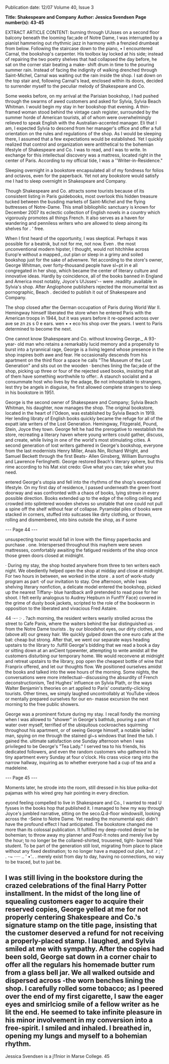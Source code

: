 Publication date: 12/07
Volume 40, Issue 3

**Title: Shakespeare and Company**
**Author: Jessica Svendsen**
**Page number(s): 43-45**

EXTRACT ARTICLE CONTENT:
burning through U!Jsses on a
second floor balcony beneath
the looming fac;ade of Notre
Dame, I was interrupted by a pianist
hammering out rhythmic jazz in harmony
with a frenzied drumbeat from below.
Following the staircase down to the piano,
•
I encountered Carnal, the bookshop's
carpenter. His toolbox lay locked at his
side; instead of repairing the two poetry
shelves that had collapsed the day before,
he sat on the corner stair beating a make-
shift drum in time to the pouring summer
rain. Instead of facing the indignity of
walking drenched through Saint-Michel,
Carnal was waiting out the rain inside the
shop. I sat down on the top stair and,
following Carnal's lead, enclosed within
its doors, decided to surrender myself to
the peculiar melody of Shakespeare and
Co.

Some weeks before, on my arrival
at the Parisian bookshop, I had pushed
through the swarms of awed customers
and asked for Sylvia, Sylvia Beach
Whitman. I would begin my stay in her
bookshop that evening. A thin-framed
woman stood behind the vintage cash
register, surrounded by the summer horde
of American tourists, all of whom were
overwhelmingly relieved to speak English
with the Australian-accented manager. Eli
that I am, I expected Sylvia to descend
from her manager's office and offer a full
orientation on the rules and regulations
of the shop. As I would be sleeping there,
I assumed that a few expectations would
be established. Yet I quickly realized that
control and organization were antithetical
to the bohemian lifestyle of Shakespeare
and Co. I was to read, and I was to write.
In exchange for this intellectual discovery
was a mattress, located right in the center
of Paris. According to my official tide, I
was a ''Writer-in-Residence."

Sleeping overnight in a bookstore
encapsulated all of my fondness for folios
and octavos, even for the paperback. Yet
not any bookstore would satisfy me
I
had to sleep overnight in Shakespeare and
Company.

Though Shakespeare and Co. attracts
some tourists because of its consistent
listing in Paris guidebooks, most overlook
this hidden treasure tucked between the
busding markets of Saint-Michel and the
flying buttresses of Notre-Dame. This
small bibliophilic sanctuary is known for
December 2007
its eclectic collection of English novels in
a country which vigorously promotes all
things French. It also serves as a haven
for wandering and penniless writers who
are allowed to sleep ainong its shelves for
. '
free.

When I first heard of the opportunity,
I was skeptical. Perhaps it was possible for
a beatnik, but not for me, not now. Even
.
the most unconventional modern hipster,
I thought, would not hitchhike across
Europ'e without a mapped.,.out plan or
sleep in a grimy and soiled bookshop just
for the sake of advenwre. Yet according
to the store's owner, George Whitman,
over forty-thousand people have sl~pt in
e
all congregated in her shop, which
became the center of literary culture and
innovative ideas. Hardly by coincidence,
all of the books banned in England and
America
most notably, Joyce's U!Jsses'--
were .readilty .available in Sylvia's shop.
After Anglophone publishers rejected the
monumental text as pornographic, Beach
. decided to publish it out of Shakespeare
and Company.

The shop closed after the
German occupation of Paris during
World War II.
Hemingway himself
liberated the store when he entered Paris
with the American troops in 1944, but
it was years before it re-opened across
over
ave se
zn
zs
s 0
e ears.
wen
• •
eco
his shop over the years. I went to Paris
determined to become the next.

One cannot know Shakespeare and
Co. without knowing George._ A 93-year-
old man who retains a remarkably lucid
memory and a propensity to burst into a
tyrannical rage, George is a living legend
whose presence in the shop inspires both
awe and fear. He occasionally descends
from his apartment on the third floor
a
space he calls "The Museum of the Lost
Generation"
and sits out on the wooden ·
benches lining the fac;ade of the shop,
picking up three or four of the rejected
used books, insisting that all of them
have something worthwhile to offer:. A
staunch socialist and a consummate host
who lives by the adage, Be not inhospitable to
strangers, lest thry be angels in disguise, he first
allowed complete strangers to sleep in his
bookstore in 1951.

George is the second owner of
Shakespeare and Company; Sylvia Beach
Whitman, his daughter, now manages the
shop. The original bookstore, located in
the heart of l'Odeon, was established by
Sylvia Beach in 1919. Her lending libraty
of English books quickly became the
refuge for all of the expatt iate writers
of the Lost Generation. Hemingway,
Fitzgerald, Pound, Stein, Joyce
they
town. George felt he had the prerogative
to reestablish the store, recreating a
literary haven where young writers could
gather, discuss, and create, while living
in one of the world's most stimulating
cities. A second generation of lost writers
gathered in George's bookshop, everyone
from the last modernists
Henry Miller,
Anais Nin, Richard Wright, and Samuel
Beckett
through
the
first
Beats-
Allen Ginsberg, William Burroughs and
Lawrence Ferlinghetti. George restored
Beach's literary sphere, but this rime
according to his Mat xist credo: Give what
you can; take what you need.

entered George's utopia and fell into
the rhythms of the shop's exceptional
lifestyle. On my first day of residence,
I passed underneath the green front
doorway and was confronted with a chaos
of books, lying strewn in every possible
direction. Books extended up to the edge
of the rolling ceiling and crowded into
splintered wooden shelves so unstable
that one could not pull a spine off the
shelf without fear of collapse. Pyramidal
piles of books were stacked in corners,
stuffed into suitcases like dirty clothing,
or thrown, rolling and dismembered,
into bins outside the shop, as if some


--- Page 44 ---

unsuspecting tourist would fall in love
with the flimsy paperbacks and purchase .
one. Interspersed throughout this mayhem
were
seven
mattresses,
comfortably
awaiting the fatigued residents of the
shop once those green doors closed at
midnight.

·
During my stay, the shop hosted
anywhere from three to ten writers each
night. We obediently helped open the
shop at midday and close at midnight.
For two hours in between, we worked in
the store . a sort of work-study program
as part ·of our invitation to stay. One
afternoon, while I was shelving literary
nonfiction, a delicate model entered the
bookshop, picked up the nearest Tiffany-
blue hardback an9 pretended to read
pose for her shoot. I felt eerily analogous
to Audrey Hepburn in Funf!Y Face} covered
in the grime of dusty book jackets,
scripted to the role of the bookworm in
opposition to the liberated and vivacious
Fred Astaire.

44
·-·· :· .
?ach morning, the resident writers
wearily strolled across the street to Cafe
Panis, where the waiters behind the bar
distinguished us · from the Notre Dame
tourists . by our bloodshot eyes, our dirty
clothes, and (above all) our greasy hair. We
quickly gulped down the one euro cafe at
the bat: cheap but strong. After that, we
went our separate ways
heading upstairs
to the library to .fulfill George's bidding
that we read a book a day or sitting down at
an anCient typewnter, attempting to wnte
amidst all the customers disturbing our
temporary home. We would reconvene at
midnight and retreat upstairs to the library,
pop open the cheapest bottle of wine that
Franprix offered, and let our thoughts
flow. We positioned ourselves amidst the
books and talked into the wee hours of the
morning. Some nights, the conversations
were more intellectual--discussing the
absurdity of French deconstructionism,
Ted Hughes' influence on Sylvia Plath,
or the ways Walter Benjamin's theories on
art applied to Paris' constantly-clicking
tourists. Other times, we simply laughed
uncontrollably at YouTube videos or
mentally prepared ourselves for our en-
masse excursion the next morning to the
free public showers.

George was a prominent fixture during
my stay. I recall fondly the morning when
I was allowed to "shower" in George's
bathtub, pouring a pan of hot water
over myself, terrified of the ubiquitous
cockroaches squirming throughout his
apartment, or of seeing George himself, a
notable ladies' man, spying on me through
the stained gl~s windows that lined the
tub. I gained the. ultimate satisfaction one
Sunday afternoon when I was privileged
to be George's "Tea Lady." I served tea
to his friends, his dedicated followers, and
even the random customers who gathered
in his tiny apartment every Sunday at four
o'clock. His crass voice rang into the
narrow hallway, inquiring as to whether
everyone had a cup of tea and a madeleine.


--- Page 45 ---

Moments later, he strode into the room,
still dressed in his blue polka-dot pajamas
with his wired grey hair pointing in every
direction.

eyond feeling compelled to live
in Shakespeare and Co., I wanted
to read U fysses in the books hop that
published it. I managed to hew my way
through Joyce's jumbled narrative, sitting
on the seco.Q.d-floor windowsill, looking
across the -Seine to Notre Dame. Yet
reading the monumental epic didn't have
the profound effect I had anticipated.
The bookstore changed me more than
its colossal publication. It fulfilled my
deep-rooted desire' to be bohemian; to
throw away my planner and Post-It notes
and merely live by the hour; to no longer
be the collared-shirted, trousered, tight-
bunned Yale student. To be part of the
generation still lost, migrating from place
to place without any fixed destination; to
no longer have a mapped out plan, but
.r
;
'
. -~ ····· .. '
•'.. .
merely exist from day to day, having no
connections, no way to be traced, but to
just be.

I was still living in the bookstore
during the crazed celebrations of the
final Harry Potter installment. In the midst
of the long line of squealing customers
eager to acquire their reserved copies,
George yelled at me for not properly
centering Shakespeare and Co.'s signature
stamp on the title page, insisting that
the customer deserved a refund for
not receiving a properly-placed stamp.
I laughed, and Sylvia smiled at me with
sympathy. After the copies had been sold,
George sat down in a corner chair to
offer all the regulars his homemade butter
rum from a glass bell jar. We all walked
outside and dispersed across -the worn
benches lining the shop. I carefully rolled
some tobacco; as I peered over the end
of my first cigarette, I saw the eager eyes
and smirlciog smile of a fellow writer as
he lit the end. He seemed to take infinite
pleasure in his minor involvement in my
conversion into a free-spirit. I smiled and
inhaled. I breathed in, opening my lungs
and myself to a bohemian rhythm.
-
Jessica Svendsen is a j11nior in Marse College.
45
